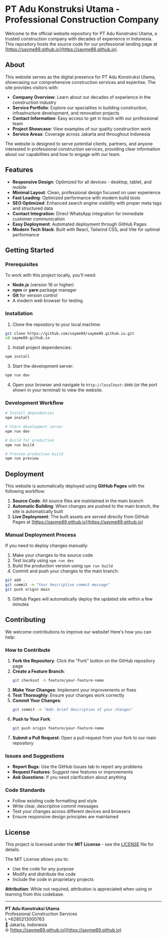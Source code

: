 # PT Adu Konstruksi Utama - Professional Construction Company

Welcome to the official website repository for PT Adu Konstruksi Utama, a trusted construction company with decades of experience in Indonesia. This repository hosts the source code for our professional landing page at [https://sayme89.github.io](https://sayme89.github.io).

## About

This website serves as the digital presence for PT Adu Konstruksi Utama, showcasing our comprehensive construction services and expertise. The site provides visitors with:

- **Company Overview**: Learn about our decades of experience in the construction industry
- **Service Portfolio**: Explore our specialties in building construction, infrastructure development, and renovation projects
- **Contact Information**: Easy access to get in touch with our professional team
- **Project Showcase**: View examples of our quality construction work
- **Service Areas**: Coverage across Jakarta and throughout Indonesia

The website is designed to serve potential clients, partners, and anyone interested in professional construction services, providing clear information about our capabilities and how to engage with our team.

## Features

- **Responsive Design**: Optimized for all devices - desktop, tablet, and mobile
- **Minimal Layout**: Clean, professional design focused on user experience
- **Fast Loading**: Optimized performance with modern build tools
- **SEO Optimized**: Enhanced search engine visibility with proper meta tags and structured data
- **Contact Integration**: Direct WhatsApp integration for immediate customer communication
- **Easy Deployment**: Automated deployment through GitHub Pages
- **Modern Tech Stack**: Built with React, Tailwind CSS, and Vite for optimal performance

## Getting Started

### Prerequisites

To work with this project locally, you'll need:

- **Node.js** (version 16 or higher)
- **npm** or **yarn** package manager
- **Git** for version control
- A modern web browser for testing

### Installation

1. Clone the repository to your local machine:

```bash
git clone https://github.com/sayme89/sayme89.github.io.git
cd sayme89.github.io
```

2. Install project dependencies:

```bash
npm install
```

3. Start the development server:

```bash
npm run dev
```

4. Open your browser and navigate to `http://localhost:3000` (or the port shown in your terminal) to view the website.

### Development Workflow

```bash
# Install dependencies
npm install

# Start development server
npm run dev

# Build for production
npm run build

# Preview production build
npm run preview
```

## Deployment

This website is automatically deployed using **GitHub Pages** with the following workflow:

1. **Source Code**: All source files are maintained in the main branch
2. **Automatic Building**: When changes are pushed to the main branch, the site is automatically built
3. **Live Deployment**: The built assets are served directly from GitHub Pages at [https://sayme89.github.io](https://sayme89.github.io)

### Manual Deployment Process

If you need to deploy changes manually:

1. Make your changes to the source code
2. Test locally using `npm run dev`
3. Build the production version using `npm run build`
4. Commit and push your changes to the main branch:

```bash
git add .
git commit -m "Your descriptive commit message"
git push origin main
```

5. GitHub Pages will automatically deploy the updated site within a few minutes

## Contributing

We welcome contributions to improve our website! Here's how you can help:

### How to Contribute

1. **Fork the Repository**: Click the "Fork" button on the GitHub repository page
2. **Create a Feature Branch**: 
   ```bash
   git checkout -b feature/your-feature-name
   ```
3. **Make Your Changes**: Implement your improvements or fixes
4. **Test Thoroughly**: Ensure your changes work correctly
5. **Commit Your Changes**:
   ```bash
   git commit -m "Add: brief description of your changes"
   ```
6. **Push to Your Fork**:
   ```bash
   git push origin feature/your-feature-name
   ```
7. **Submit a Pull Request**: Open a pull request from your fork to our main repository

### Issues and Suggestions

- **Report Bugs**: Use the GitHub Issues tab to report any problems
- **Request Features**: Suggest new features or improvements
- **Ask Questions**: If you need clarification about anything

### Code Standards

- Follow existing code formatting and style
- Write clear, descriptive commit messages
- Test your changes across different devices and browsers
- Ensure responsive design principles are maintained

## License

This project is licensed under the **MIT License** - see the [LICENSE](LICENSE) file for details.

The MIT License allows you to:
- Use the code for any purpose
- Modify and distribute the code
- Include the code in proprietary projects

**Attribution**: While not required, attribution is appreciated when using or learning from this codebase.

---

**PT Adu Konstruksi Utama**  
Professional Construction Services  
📞 +6285213000763  
📍 Jakarta, Indonesia  
🌐 [https://sayme89.github.io](https://sayme89.github.io)
